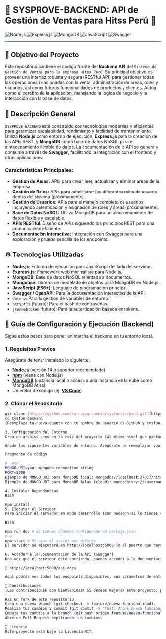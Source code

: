 # 🚀 SYSPROVE-BACKEND: API de Gestión de Ventas para Hitss Perú 🚀

![Node.js](https://img.shields.io/badge/Node.js-339933?style=for-the-badge&logo=nodedotjs&logoColor=white)
![Express.js](https://img.shields.io/badge/Express.js-000000?style=for-the-badge&logo=express&logoColor=white)
![MongoDB](https://img.shields.io/badge/MongoDB-47A248?style=for-the-badge&logo=mongodb&logoColor=white)
![JavaScript](https://img.shields.io/badge/JavaScript-F7DF1E?style=for-the-badge&logo=javascript&logoColor=black)
![Swagger](https://img.shields.io/badge/Swagger-85EA2D?style=for-the-badge&logo=swagger&logoColor=black)

---

## 🎯 **Objetivo del Proyecto**

Este repositorio contiene el código fuente del **Backend API** del `Sistema de Gestión de Ventas para la empresa Hitss Perú`. Su principal objetivo es proveer una interfaz robusta y segura (RESTful API) para gestionar todas las operaciones relacionadas con la venta, administración de áreas, roles y usuarios, así como futuras funcionalidades de productos y clientes. Actúa como el cerebro de la aplicación, manejando la lógica de negocio y la interacción con la base de datos.

## 📝 **Descripción General**

`SYSPROVE-BACKEND` está construido con tecnologías modernas y eficientes para garantizar escalabilidad, rendimiento y facilidad de mantenimiento. Utiliza **Node.js** como entorno de ejecución, **Express.js** para la creación de las APIs REST, y **MongoDB** como base de datos NoSQL para el almacenamiento flexible de datos. La documentación de la API se genera y consume a través de **Swagger**, facilitando la integración con el frontend y otras aplicaciones.

### **Características Principales:**

* **Gestión de Áreas:** APIs para crear, leer, actualizar y eliminar áreas de la empresa.
* **Gestión de Roles:** APIs para administrar los diferentes roles de usuario dentro del sistema (próximamente).
* **Gestión de Usuarios:** APIs para el manejo completo de usuarios, incluyendo autenticación y asignación de roles y áreas (próximamente).
* **Base de Datos NoSQL:** Utiliza MongoDB para un almacenamiento de datos flexible y escalable.
* **APIs RESTful:** Diseño de APIs siguiendo los principios REST para una comunicación eficiente.
* **Documentación Interactiva:** Integración con Swagger para una exploración y prueba sencilla de los endpoints.

## ⚙️ **Tecnologías Utilizadas**

* **Node.js**: Entorno de ejecución para JavaScript del lado del servidor.
* **Express.js**: Framework web minimalista para Node.js.
* **MongoDB**: Base de datos NoSQL orientada a documentos.
* **Mongoose**: Librería de modelado de objetos para MongoDB en Node.js.
* **JavaScript (ES6+)**: Lenguaje de programación principal.
* **Swagger / OpenAPI**: Para la documentación interactiva de la API.
* `dotenv`: Para la gestión de variables de entorno.
* `bcryptjs` (futuro): Para el hash de contraseñas.
* `jsonwebtoken` (futuro): Para la autenticación basada en tokens.

## 🚀 **Guía de Configuración y Ejecución (Backend)**

Sigue estos pasos para poner en marcha el backend en tu entorno local.

### **1. Requisitos Previos**

Asegúrate de tener instalado lo siguiente:

* [**Node.js**](https://nodejs.org/es/download/) (versión 14 o superior recomendada)
* [**npm**](https://docs.npmjs.com/downloading-and-installing-node-js-and-npm) (viene con Node.js)
* [**MongoDB**](https://www.mongodb.com/try/download/community) (instancia local o acceso a una instancia en la nube como MongoDB Atlas)
* Un editor de código (ej. [**VS Code**](https://code.visualstudio.com/))

### **2. Clonar el Repositorio**

```bash
git clone [https://github.com/tu-nueva-cuenta/sysfun-backend.git](https://github.com/tu-nueva-cuenta/sysfun-backend.git)
cd sysfun-backend
(Reemplaza tu-nueva-cuenta con tu nombre de usuario de GitHub y sysfun-backend con el nombre de tu repositorio)

3. Configuración del Entorno
Crea un archivo .env en la raíz del proyecto (al mismo nivel que package.json).

Añade las siguientes variables de entorno. Asegúrate de reemplazar your_mongodb_connection_string con la URL de conexión a tu base de datos MongoDB.

Fragmento de código

# .env
MONGO_URI=your_mongodb_connection_string
PORT=5000
Ejemplo de MONGO_URI para MongoDB local: mongodb://localhost:27017/hitss_peru_db
Ejemplo de MONGO_URI para MongoDB Atlas (cloud): mongodb+srv://<username>:<password>@cluster.mongodb.net/hitss_peru_db?retryWrites=true&w=majority

4. Instalar Dependencias
Bash

npm install
5. Ejecutar el Servidor
Para iniciar el servidor en modo desarrollo (con nodemon si lo tienes configurado, o node):

Bash

npm run dev # Si tienes nodemon configurado en package.json
# O
npm start # Si usas el script por defecto
El servidor se ejecutará en http://localhost:5000 (o el puerto que hayas configurado en .env).

6. Acceder a la Documentación de la API (Swagger)
Una vez que el servidor esté corriendo, puedes acceder a la documentación interactiva de la API en Swagger UI:

🔗 http://localhost:5000/api-docs

Aquí podrás ver todos los endpoints disponibles, sus parámetros de entrada, estructuras de respuesta y probar las APIs directamente.

🤝 Contribuciones
¡Las contribuciones son bienvenidas! Si deseas mejorar este proyecto, por favor sigue estos pasos:

Haz un fork de este repositorio.
Crea una nueva branch (git checkout -b feature/nueva-funcionalidad).
Realiza tus cambios y commit (git commit -m "feat: Añade nueva funcionalidad").
Empuja tus cambios a la branch (git push origin feature/nueva-funcionalidad).
Abre un Pull Request explicando tus cambios.

📄 Licencia
Este proyecto está bajo la Licencia MIT.